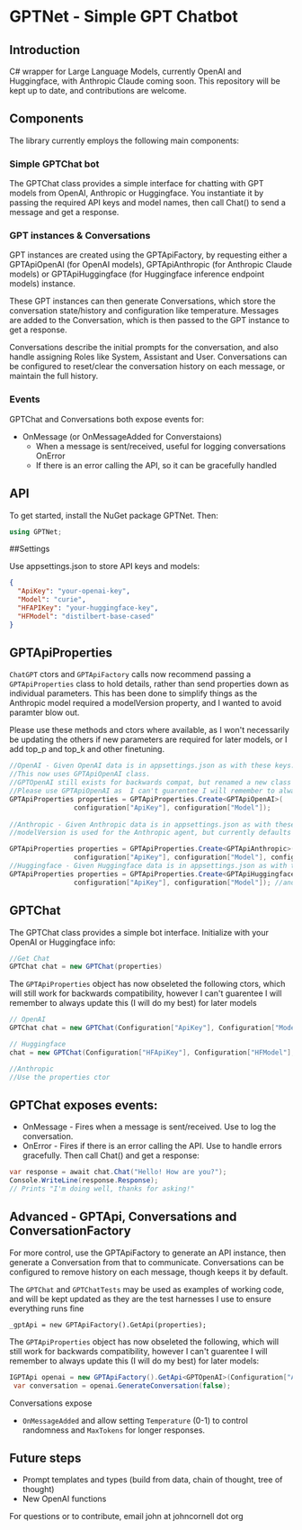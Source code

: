 # GPTNet - Simple GPT Chatbot
## Introduction

C# wrapper for Large Language Models, currently OpenAI and Huggingface, with Anthropic Claude coming soon. This repository will be kept up to date, and contributions are welcome.

## Components 

The library currently employs the following main components:

### Simple GPTChat bot

The GPTChat class provides a simple interface for chatting with GPT models from OpenAI, Anthropic or Huggingface. You instantiate it by passing the required API keys and model names, then call Chat() to send a message and get a response.

### GPT instances & Conversations
GPT instances are created using the GPTApiFactory, by requesting either a GPTApiOpenAI (for OpenAI models), GPTApiAnthropic (for Anthropic Claude models) or GPTApiHuggingface (for Huggingface inference endpoint models) instance.

These GPT instances can then generate Conversations, which store the conversation state/history and configuration like temperature. Messages are added to the Conversation, which is then passed to the GPT instance to get a response.

Conversations describe the initial prompts for the conversation, and also handle assigning Roles like System, Assistant and User. Conversations can be configured to reset/clear the conversation history on each message, or maintain the full history.

### Events
GPTChat and Conversations both expose events for:

* OnMessage (or OnMessageAdded for Converstaions) 
    * When a message is sent/received, useful for logging conversations
OnError 
    * If there is an error calling the API, so it can be gracefully handled

## API

To get started, install the NuGet package GPTNet. Then:
```csharp
using GPTNet;  
```

##Settings

Use appsettings.json to store API keys and models:

```json
{
  "ApiKey": "your-openai-key",
  "Model": "curie",  
  "HFAPIKey": "your-huggingface-key",     
  "HFModel": "distilbert-base-cased"  
}     
```

## GPTApiProperties
`ChatGPT` ctors and `GPTApiFactory` calls now recommend passing a `GPTApiProperties` class to hold details, rather than send properties down as individual parameters. This has been done to simplify things as the Anthropic model required a modelVersion property, and I wanted to avoid paramter blow out. 

Please use these methods and ctors where available, as I won't necessarily be updating the others if new parameters are required for later models, or I add top_p and top_k and other finetuning.

```csharp
//OpenAI - Given OpenAI data is in appsettings.json as with these keys.
//This now uses GPTApiOpenAI class. 
//GPTOpenAI still exists for backwards compat, but renamed a new class to keep to standards. 
//Please use GPTApiOpenAI as  I can't guarentee I will remember to always update GPTOpenAI (I will do my best) for later changes
GPTApiProperties properties = GPTApiProperties.Create<GPTApiOpenAI>(
                configuration["ApiKey"], configuration["Model"]); 
                
//Anthropic - Given Anthropic data is in appsettings.json as with these keys. 
//modelVersion is used for the Anthropic agent, but currently defaults to "2023-06-01", and temperature may also be passed

GPTApiProperties properties = GPTApiProperties.Create<GPTApiAnthropic>(
                configuration["ApiKey"], configuration["Model"], configuration["ModelVersion"]); 
//Huggingface - Given Huggingface data is in appsettings.json as with these keys.
GPTApiProperties properties = GPTApiProperties.Create<GPTApiHuggingface>(
                configuration["ApiKey"], configuration["Model"]); //and temperature may also be passed

```

## GPTChat
The GPTChat class provides a simple bot interface. Initialize with your OpenAI or Huggingface info:

```csharp
//Get Chat
GPTChat chat = new GPTChat(properties)
```

The `GPTApiProperties` object has now obseleted the following ctors, which will still work for backwards compatibility, however I can't guarentee I will remember to always update this (I will do my best) for later models
```csharp
// OpenAI       
GPTChat chat = new GPTChat(Configuration["ApiKey"], Configuration["Model"]);        

// Huggingface   
chat = new GPTChat(Configuration["HFApiKey"], Configuration["HFModel"], GPTApiType.Huggingface);  

//Anthropic
//Use the properties ctor
```

## GPTChat exposes events:

* OnMessage - Fires when a message is sent/received. Use to log the conversation.
* OnError - Fires if there is an error calling the API. Use to handle errors gracefully.
Then call Chat() and get a response:

```csharp
var response = await chat.Chat("Hello! How are you?");        
Console.WriteLine(response.Response);        
// Prints "I'm doing well, thanks for asking!"   
```

## Advanced - GPTApi, Conversations and ConversationFactory

For more control, use the GPTApiFactory to generate an API instance, then generate a Conversation from that to communicate. Conversations can be configured to remove history on each message, though keeps it by default.

The `GPTChat` and `GPTChatTests` may be used as examples of working code, and will be kept updated as they are the test harnesses I use to ensure everything runs fine

```
_gptApi = new GPTApiFactory().GetApi(properties);            
```
The `GPTApiProperties` object has now obseleted the following, which will still work for backwards compatibility, however I can't guarentee I will remember to always update this (I will do my best) for later models:

```csharp
IGPTApi openai = new GPTApiFactory().GetApi<GPTOpenAI>(Configuration["ApiKey"], Configuration["Model"]);//HttpClient (mainly used for tests), modelVersion (Anthropic requirement) and temperature can also be optionally passed
 var conversation = openai.GenerateConversation(false); 
```

Conversations expose 
* `OnMessageAdded` and allow setting `Temperature` (0-1) to control randomness and `MaxTokens` for longer responses.

## Future steps
* Prompt templates and types (build from data, chain of thought, tree of thought)
* New OpenAI functions

For questions or to contribute, email john at johncornell dot org
